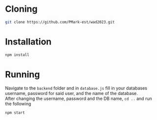 # Cloning

```bash
git clone https://github.com/PMark-est/wad2023.git
```

# Installation

```bash
npm install
```

# Running

Navigate to the `backend` folder and in `database.js` fill in your databases username, password for said user, and the name of the database.\
After changing the username, password and the DB name, `cd ..` and run the following

```bash
npm start
```
